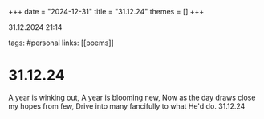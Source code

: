 +++
date = "2024-12-31"
title = "31.12.24"
themes = []
+++

31.12.2024 21:14

tags: #personal
links: [[poems]]

# 31.12.24

A year is winking out,
A year is blooming new,
Now as the day draws close my hopes from few,
Drive into many fancifully to what He'd do.
31.12.24

